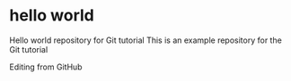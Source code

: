 # hello world

Hello world repository for Git tutorial
This is an example repository for the Git tutorial

Editing from GitHub
